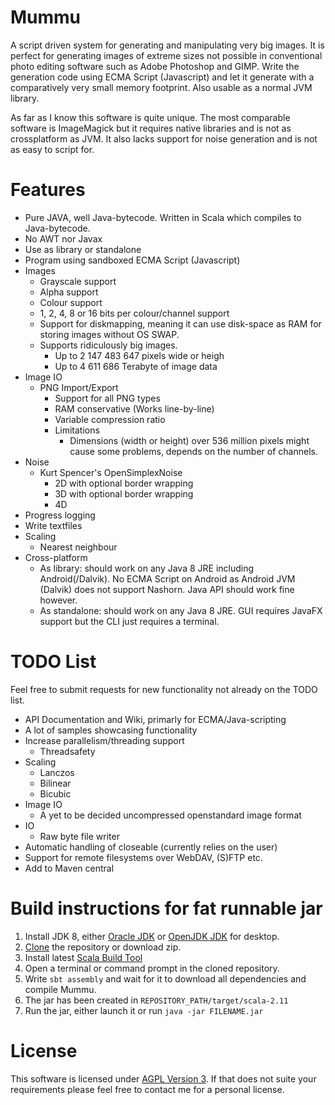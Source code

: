 # Mummu
A script driven system for generating and manipulating very big images. It is perfect for generating images of extreme sizes not possible in conventional photo editing software such as Adobe Photoshop and GIMP. Write the generation code using ECMA Script (Javascript) and let it generate with a comparatively very small memory footprint. Also usable as a normal JVM library.

As far as I know this software is quite unique. The most comparable software is ImageMagick but it requires native libraries and is not as crossplatform as JVM. It also lacks support for noise generation and is not as easy to script for.

# Features
* Pure JAVA, well Java-bytecode. Written in Scala which compiles to Java-bytecode.
* No AWT nor Javax
* Use as library or standalone
* Program using sandboxed ECMA Script (Javascript)
* Images
  * Grayscale support
  * Alpha support
  * Colour support
  * 1, 2, 4, 8 or 16 bits per colour/channel support
  * Support for diskmapping, meaning it can use disk-space as RAM for storing images without OS SWAP.
  * Supports ridiculously big images.
    * Up to 2 147 483 647 pixels wide or heigh
    * Up to 4 611 686 Terabyte of image data
* Image IO
  * PNG Import/Export
    * Support for all PNG types
    * RAM conservative (Works line-by-line)
    * Variable compression ratio
    * Limitations
      * Dimensions (width or height) over 536 million pixels might cause some problems, depends on the number of channels.
* Noise
  * Kurt Spencer's OpenSimplexNoise
    * 2D with optional border wrapping
    * 3D with optional border wrapping
    * 4D
* Progress logging
* Write textfiles
* Scaling
  * Nearest neighbour
* Cross-platform
  * As library: should work on any Java 8 JRE including Android(/Dalvik). No ECMA Script on Android as Android JVM (Dalvik) does not support Nashorn. Java API should work fine however.
  * As standalone: should work on any Java 8 JRE. GUI requires JavaFX support but the CLI just requires a terminal.

# TODO List
Feel free to submit requests for new functionality not already on the TODO list.
* API Documentation and Wiki, primarly for ECMA/Java-scripting
* A lot of samples showcasing functionality
* Increase parallelism/threading support
  * Threadsafety
* Scaling
  * Lanczos
  * Bilinear
  * Bicubic
* Image IO
  * A yet to be decided uncompressed openstandard image format
* IO
  * Raw byte file writer
* Automatic handling of closeable (currently relies on the user)
* Support for remote filesystems over WebDAV, (S)FTP etc.
* Add to Maven central

# Build instructions for fat runnable jar
1. Install JDK 8, either [Oracle JDK](http://www.oracle.com/technetwork/java/javase/downloads/index.html) or [OpenJDK JDK](http://openjdk.java.net/install/) for desktop.
2. [Clone](https://help.github.com/articles/cloning-a-repository/) the repository or download zip.
3. Install latest [Scala Build Tool](http://www.scala-sbt.org/download.html)
4. Open a terminal or command prompt in the cloned repository.
5. Write `sbt assembly` and wait for it to download all dependencies and compile Mummu.
6. The jar has been created in `REPOSITORY_PATH/target/scala-2.11`
7. Run the jar, either launch it or run `java -jar FILENAME.jar`

# License
This software is licensed under [AGPL Version 3](https://www.gnu.org/licenses/agpl-3.0.txt). If that does not suite your requirements please feel free to contact me for a personal license.